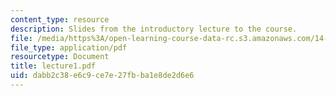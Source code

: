 ```yaml
---
content_type: resource
description: Slides from the introductory lecture to the course.
file: /media/https%3A/open-learning-course-data-rc.s3.amazonaws.com/14-02-principles-of-macroeconomics-fall-2004/dabb2c38e6c9ce7e27fbba1e8de2d6e6_lecture1.pdf
file_type: application/pdf
resourcetype: Document
title: lecture1.pdf
uid: dabb2c38-e6c9-ce7e-27fb-ba1e8de2d6e6
---
```

